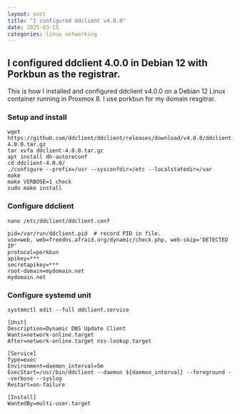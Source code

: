 ```yaml
---
layout: post
title: "I configured ddclient v4.0.0"
date: 2025-03-15
categories: linux networking
---
```


## I configured ddclient 4.0.0 in Debian 12 with Porkbun as the registrar.


This is how I installed and configured ddclient v4.0.0 on a Debian 12 Linux container running in Proxmox 8. I use porkbun for my domain resgitrar.

### Setup and install
```
wget https://github.com/ddclient/ddclient/releases/download/v4.0.0/ddclient-4.0.0.tar.gz
tar xvfa ddclient-4.0.0.tar.gz 
apt install dh-autoreconf 
cd ddclient-4.0.0/
./configure --prefix=/usr --sysconfdir=/etc --localstatedir=/var
make
make VERBOSE=1 check
sudo make install
```

### Configure ddclient
`nano /etc/ddclient/ddclient.conf`
```
pid=/var/run/ddclient.pid  # record PID in file.
use=web, web=freedns.afraid.org/dynamic/check.php, web-skip='DETECTED IP'
protocol=porkbun
apikey=***
secretapikey=***
root-domain=mydomain.net
mydomain.net
```

### Configure systemd unit
`systemctl edit --full ddclient.service`

```
[Unit]
Description=Dynamic DNS Update Client
Wants=network-online.target
After=network-online.target nss-lookup.target

[Service]
Type=exec
Environment=daemon_interval=5m
ExecStart=/usr/bin/ddclient --daemon ${daemon_interval} --foreground --verbose --syslog
Restart=on-failure

[Install]
WantedBy=multi-user.target  
```